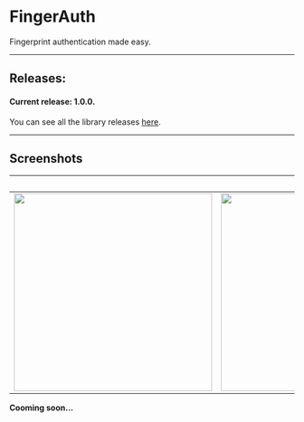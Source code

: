 # FingerAuth
Fingerprint authentication made easy.

---

## Releases:

#### Current release: 1.0.0.

You can see all the library releases [here](https://github.com/marcoscgdev/FingerAuth/releases).

---

## Screenshots

| |onSuccess|onFailure|
|---|---|---|
|<img src="https://raw.githubusercontent.com/marcoscgdev/FingerAuth/master/screenshots/1.jpg" width="350">|<img src="https://raw.githubusercontent.com/marcoscgdev/FingerAuth/master/screenshots/2.jpg" width="350">|<img src="https://raw.githubusercontent.com/marcoscgdev/FingerAuth/master/screenshots/3.jpg" width="350">|

**Cooming soon...**
